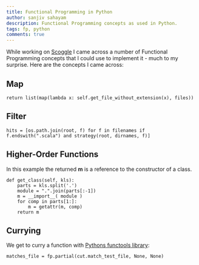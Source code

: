 ```yaml
---
title: Functional Programming in Python
author: sanjiv sahayam
description: Functional Programming concepts as used in Python.
tags: fp, python
comments: true
---
```


While working on [Scoggle](https://github.com/ssanj/Scoggle) I came across a number of Functional Programming concepts that I could use to implement it - much to my surprise. Here are the concepts I came across:

## Map ##

```{.python .scrollx}
return list(map(lambda x: self.get_file_without_extension(x), files))
```

## Filter ##

```{.python .scrollx}
hits = [os.path.join(root, f) for f in filenames if f.endswith(".scala") and strategy(root, dirnames, f)]
```

## Higher-Order Functions ##

In this example the returned __m__ is  a reference to the constructor of a class.

```{.python .scrollx}
def get_class(self, kls):
    parts = kls.split('.')
    module = ".".join(parts[:-1])
    m = __import__( module )
    for comp in parts[1:]:
        m = getattr(m, comp)            
    return m
```

## Currying ##

We get to curry a function with [Pythons functools library](https://docs.python.org/3.2/library/functools.html):

```{.python .scrollx}
matches_file = fp.partial(cut.match_test_file, None, None)
```